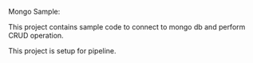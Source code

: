 Mongo Sample:

This project contains sample code to connect to mongo db and perform CRUD operation.

This project is setup for pipeline.